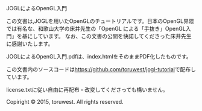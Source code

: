 JOGLによるOpenGL入門

この文書は,JOGLを用いたOpenGLのチュートリアルです。日本のOpenGL界隈では有名な、和歌山大学の床井先生の「OpenGL による「手抜き」OpenGL入門」を基にしています。
なお、この文書の公開を快諾してくださった床井先生に感謝いたします。

JOGLによるOpenGL入門.pdfは、index.htmlをそのままPDF化したものです。

この文書内のソースコードは<https://github.com/toruwest/jogl-tutorial>で配布しています。

license.txtに従い自由に再配布・改変してくださっても構いません。

Copiright © 2015, toruwest. All rights reserved.